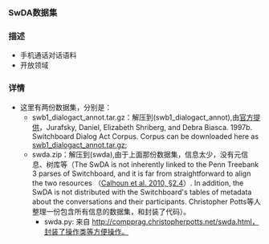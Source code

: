 ### SwDA数据集

### 描述
- 手机通话对话语料
- 开放领域

### 详情
- 这里有两份数据集，分别是：
    - swb1_dialogact_annot.tar.gz：解压到(swb1_dialogact_annot),由[官方提供](http://web.stanford.edu/~jurafsky/ws97/)，Jurafsky, Daniel, Elizabeth Shriberg, and Debra Biasca. 1997b. Switchboard Dialog Act Corpus. Corpus can be downloaded here as [swb1_dialogact_annot.tar.gz](http://web.stanford.edu/~jurafsky/swb1_dialogact_annot.tar.gz);
    - swda.zip：解压到(swda),由于上面那份数据集，信息太少，没有元信息、树库等（The SwDA is not inherently linked to the Penn Treebank 3 parses of Switchboard, and it is far from straightforward to align the two resources （[Calhoun et al. 2010, §2.4](http://compprag.christopherpotts.net/bibliography.html#NXT-Switchboard)）. In addition, the SwDA is not distributed with the Switchboard's tables of metadata about the conversations and their participants. Christopher Potts等人整理一份包含所有信息的数据集，和封装了代码）。
        - swda.py: 来自 http://compprag.christopherpotts.net/swda.html，封装了操作类等方便操作。
